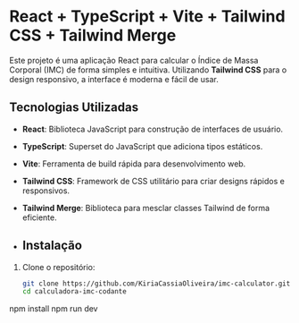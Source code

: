 # React + TypeScript + Vite + Tailwind CSS + Tailwind Merge

Este projeto é uma aplicação React para calcular o Índice de Massa Corporal (IMC) de forma simples e intuitiva. Utilizando **Tailwind CSS** para o design responsivo, a interface é moderna e fácil de usar.

## Tecnologias Utilizadas
- **React**: Biblioteca JavaScript para construção de interfaces de usuário.
- **TypeScript**: Superset do JavaScript que adiciona tipos estáticos.
- **Vite**: Ferramenta de build rápida para desenvolvimento web.
- **Tailwind CSS**: Framework de CSS utilitário para criar designs rápidos e responsivos.
- **Tailwind Merge**: Biblioteca para mesclar classes Tailwind de forma eficiente.

- ## Instalação

1. Clone o repositório:
   ```bash
   git clone https://github.com/KiriaCassiaOliveira/imc-calculator.git
   cd calculadora-imc-codante

npm install
npm run dev
